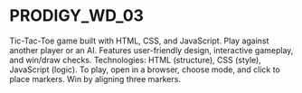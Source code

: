 # PRODIGY_WD_03
Tic-Tac-Toe game built with HTML, CSS, and JavaScript. Play against another player or an AI. Features user-friendly design, interactive gameplay, and win/draw checks. Technologies: HTML (structure), CSS (style), JavaScript (logic). To play, open in a browser, choose mode, and click to place markers. Win by aligning three markers.
